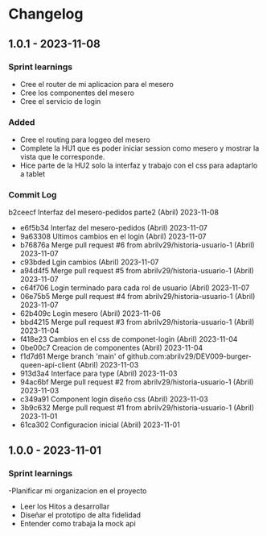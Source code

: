 # Changelog

## 1.0.1 - 2023-11-08

### Sprint learnings

- Cree el router de mi aplicacion para el mesero
- Cree los componentes del mesero
- Cree el servicio de login


### Added
- Cree el routing para loggeo del mesero
- Complete la HU1 que es poder iniciar session como mesero y mostrar la vista que le corresponde.
- Hice parte de la HU2 solo la interfaz y trabajo con el css para adaptarlo a tablet


### Commit Log
b2ceecf Interfaz del mesero-pedidos parte2 (Abril) 2023-11-08
* e6f5b34 Interfaz del mesero-pedidos (Abril) 2023-11-07
* 9a63308 Ultimos cambios en el login (Abril) 2023-11-07
* b76876a Merge pull request #6 from abrilv29/historia-usuario-1 (Abril) 2023-11-07
* c93bded Lgin cambios (Abril) 2023-11-07
* a94d4f5 Merge pull request #5 from abrilv29/historia-usuario-1 (Abril) 2023-11-07
* c64f706 Login terminado para cada rol de usuario (Abril) 2023-11-07
* 06e75b5 Merge pull request #4 from abrilv29/historia-usuario-1 (Abril) 2023-11-07
* 62b409c Login mesero (Abril) 2023-11-06
* bbd4215 Merge pull request #3 from abrilv29/historia-usuario-1 (Abril) 2023-11-04
* f418e23 Cambios en el css de componet-login (Abril) 2023-11-04
* 0be00c7 Creacion de componentes (Abril) 2023-11-04
* f1d7d61 Merge branch 'main' of github.com:abrilv29/DEV009-burger-queen-api-client (Abril) 2023-11-03
* 913d3a4 Interface para type (Abril) 2023-11-03
* 94ac6bf Merge pull request #2 from abrilv29/historia-usuario-1 (Abril) 2023-11-03
* c349a91 Component login diseño css (Abril) 2023-11-03
* 3b9c632 Merge pull request #1 from abrilv29/historia-usuario-1 (Abril) 2023-11-01
* 61ca302 Configuracion inicial (Abril) 2023-11-01


## 1.0.0 - 2023-11-01

### Sprint learnings

-Planificar mi organizacion en el proyecto 
- Leer los Hitos a desarrollar 
- Diseñar el prototipo de alta fidelidad
- Entender como trabaja la mock api

